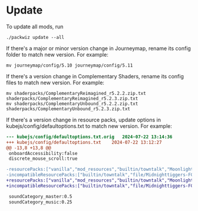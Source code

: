 # Update

To update all mods, run

```
./packwiz update --all
```


If there's a major or minor version change in Journeymap, rename its config folder to match new version. For example:
```
mv journeymap/config/5.10 journeymap/config/5.11
```

If there's a version change in Complementary Shaders, rename its config files to match new version. For example:
```
mv shaderpacks/ComplementaryReimagined_r5.2.2.zip.txt shaderpacks/ComplementaryReimagined_r5.2.3.zip.txt
mv shaderpacks/ComplementaryUnbound_r5.2.2.zip.txt shaderpacks/ComplementaryUnbound_r5.2.3.zip.txt
```

If there's a version change in resource packs, update options in kubejs/config/defaultoptions.txt to match new version. For example:
```diff
--- kubejs/config/defaultoptions.txt.orig	2024-07-22 13:14:36
+++ kubejs/config/defaultoptions.txt	2024-07-22 13:12:27
@@ -13,8 +13,8 @@
 onboardAccessibility:false
 discrete_mouse_scroll:true

-resourcePacks:["vanilla","mod_resources","builtin/towntalk","Moonlight Mods Dynamic Assets","file/xali\u0027s Bushy Leaves v3.5.0.zip","file/BTH-Panorama.zip","file/Midnighttiggers-FCT-Default_1.20_V2.zip","file/Midnighttiggers-NT_CG-FCT-Default_1.17_V1.zip"]
-incompatibleResourcePacks:["builtin/towntalk","file/Midnighttiggers-FCT-Default_1.20_V2.zip","file/Midnighttiggers-NT_CG-FCT-Default_1.17_V1.zip"]
+resourcePacks:["vanilla","mod_resources","builtin/towntalk","Moonlight Mods Dynamic Assets","file/xali\u0027s Bushy Leaves v3.5.0.zip","file/BTH-Panorama.zip","file/Midnighttiggers-FCT-Default_1.20_V3.zip","file/Midnighttiggers-NT_CG-FCT-Default_1.17_V2.zip"]
+incompatibleResourcePacks:["builtin/towntalk","file/Midnighttiggers-FCT-Default_1.20_V3.zip","file/Midnighttiggers-NT_CG-FCT-Default_1.17_V2.zip"]

 soundCategory_master:0.5
 soundCategory_music:0.25
```
